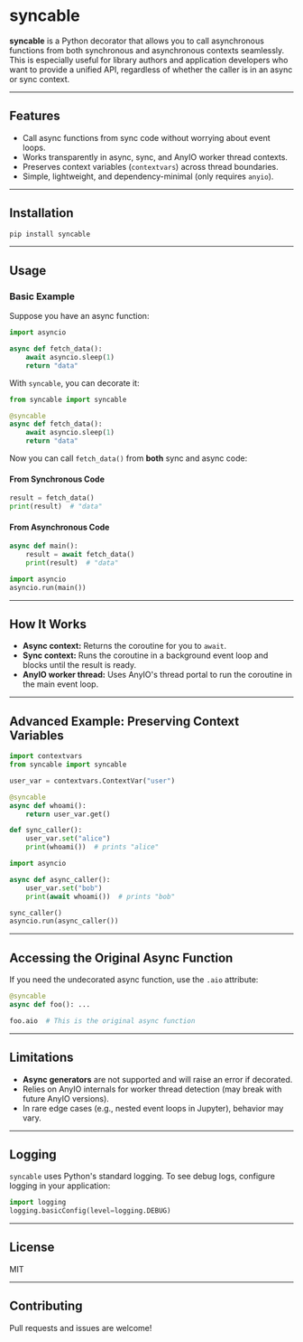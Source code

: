 # syncable

**syncable** is a Python decorator that allows you to call asynchronous functions from both synchronous and asynchronous contexts seamlessly. This is especially useful for library authors and application developers who want to provide a unified API, regardless of whether the caller is in an async or sync context.

---

## Features

- Call async functions from sync code without worrying about event loops.
- Works transparently in async, sync, and AnyIO worker thread contexts.
- Preserves context variables (`contextvars`) across thread boundaries.
- Simple, lightweight, and dependency-minimal (only requires `anyio`).

---

## Installation

```sh
pip install syncable
```

---

## Usage

### Basic Example

Suppose you have an async function:

```python
import asyncio

async def fetch_data():
    await asyncio.sleep(1)
    return "data"
```

With `syncable`, you can decorate it:

```python
from syncable import syncable

@syncable
async def fetch_data():
    await asyncio.sleep(1)
    return "data"
```

Now you can call `fetch_data()` from **both** sync and async code:

#### From Synchronous Code

```python
result = fetch_data()
print(result)  # "data"
```

#### From Asynchronous Code

```python
async def main():
    result = await fetch_data()
    print(result)  # "data"

import asyncio
asyncio.run(main())
```

---

## How It Works

- **Async context:** Returns the coroutine for you to `await`.
- **Sync context:** Runs the coroutine in a background event loop and blocks until the result is ready.
- **AnyIO worker thread:** Uses AnyIO's thread portal to run the coroutine in the main event loop.

---

## Advanced Example: Preserving Context Variables

```python
import contextvars
from syncable import syncable

user_var = contextvars.ContextVar("user")

@syncable
async def whoami():
    return user_var.get()

def sync_caller():
    user_var.set("alice")
    print(whoami())  # prints "alice"

import asyncio

async def async_caller():
    user_var.set("bob")
    print(await whoami())  # prints "bob"

sync_caller()
asyncio.run(async_caller())
```

---

## Accessing the Original Async Function

If you need the undecorated async function, use the `.aio` attribute:

```python
@syncable
async def foo(): ...

foo.aio  # This is the original async function
```

---

## Limitations

- **Async generators** are not supported and will raise an error if decorated.
- Relies on AnyIO internals for worker thread detection (may break with future AnyIO versions).
- In rare edge cases (e.g., nested event loops in Jupyter), behavior may vary.

---

## Logging

`syncable` uses Python's standard logging. To see debug logs, configure logging in your application:

```python
import logging
logging.basicConfig(level=logging.DEBUG)
```

---

## License

MIT

---

## Contributing

Pull requests and issues are welcome!